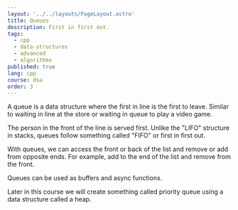 ```yaml
---
layout: '../../layouts/PageLayout.astro'
title: Queues
description: First in first out.
tags:
  - cpp
  - data-structures
  - advanced
  - algorithms
published: true
lang: cpp
course: dsa
order: 3
---
```


A queue is a data structure where the first in line is the first to leave. Similar to waiting in line at the store or waiting in queue to play a video game.

The person in the front of the line is served first. Unlike the "LIFO" structure in stacks, queues follow something called "FIFO" or first in first out.

With queues, we can access the front or back of the list and remove or add from opposite ends. For example, add to the end of the list and remove from the front.

Queues can be used as buffers and async functions.

Later in this course we will create something called priority queue using a data structure called a heap.